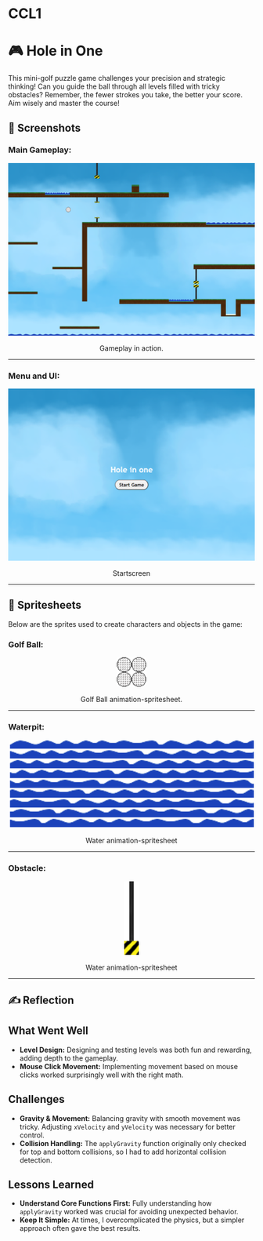 # CCL1
# 🎮 **Hole in One** 

This mini-golf puzzle game challenges your precision and strategic thinking! Can you guide the ball through all levels filled with tricky obstacles? Remember, the fewer strokes you take, the better your score. Aim wisely and master the course!

## 📸 **Screenshots**

### Main Gameplay:
<div style="text-align: center;">
  <img src="gameplay.png" alt="Gameplay Screenshot" width="600">
  <p> Gameplay in action.</p>
</div>

---

### Menu and UI:
<div style="text-align: center;">
  <img src="menu.png" alt="Startscreen" width="600">
  <p>Startscreen</p>
</div>

---

## 🎨 **Spritesheets**
Below are the sprites used to create characters and objects in the game:

### Golf Ball:
<div style="text-align: center;">
  <img src="golf_ball.png" alt="ball" width="60">
  <p>Golf Ball animation-spritesheet.</p>
</div>

---

### Waterpit:
<div style="text-align: center;">
  <img src="waterpit_sprite_short.png" alt="Waterpit" width="500">
  <p>Water animation-spritesheet</p>
</div>

---

### Obstacle:
<div style="text-align: center;">
  <img src="hydraulic_press_down.png" alt="Hydraulic Press" width="30">
  <p>Water animation-spritesheet</p>
</div>

---

## ✍️ **Reflection**

## What Went Well  
- **Level Design:** Designing and testing levels was both fun and rewarding, adding depth to the gameplay.  
- **Mouse Click Movement:** Implementing movement based on mouse clicks worked surprisingly well with the right math.  

## Challenges  
- **Gravity & Movement:** Balancing gravity with smooth movement was tricky. Adjusting `xVelocity` and `yVelocity` was necessary for better control.  
- **Collision Handling:** The `applyGravity` function originally only checked for top and bottom collisions, so I had to add horizontal collision detection.  

## Lessons Learned  
- **Understand Core Functions First:** Fully understanding how `applyGravity` worked was crucial for avoiding unexpected behavior.  
- **Keep It Simple:** At times, I overcomplicated the physics, but a simpler approach often gave the best results.  

